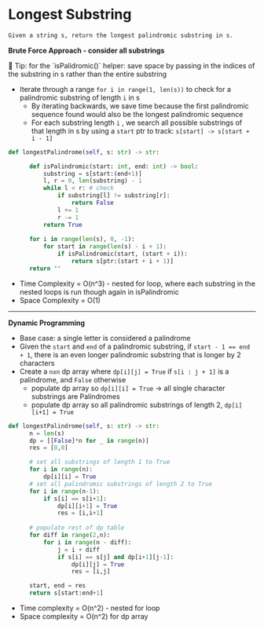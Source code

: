 # Longest Substring

```markdown
Given a string s, return the longest palindromic substring in s.
```

**********************************Brute Force Approach - consider all substrings**********************************

<aside>
🔧 Tip: for the `isPalidromic()` helper: save space by passing in the indices of the substring in s rather than the entire substring

</aside>

- Iterate through a range `for i in range(1, len(s))` to check for a palindromic substring of length `i` in s
    - By iterating backwards, we save time because the first palindromic sequence found would also be the longest palindromic sequence
    - For each substring length `i` , we search all possible substrings of that length in s by using a `start` ptr to track: `s[start] -> s[start + i - 1]`

```python
def longestPalindrome(self, s: str) -> str:

      def isPalindromic(start: int, end: int) -> bool:
          substring = s[start:(end+1)]
          l, r = 0, len(substring) - 1
          while l < r: # check
              if substring[l] != substring[r]:
                  return False
              l += 1
              r -= 1
          return True
        
      for i in range(len(s), 0, -1):
          for start in range(len(s) - i + 1):
              if isPalindromic(start, (start + i)):
                  return s[ptr:(start + i + 1)]
      return ""
```

- Time Complexity = O(n^3) - nested for loop, where each substring in the nested loops is run though again in isPalindromic
- Space Complexity = O(1)

---

**************Dynamic Programming**************

- Base case: a single letter is considered a palindrome
- Given the `start` and `end` of a palindromic substring, if `start - 1 == end + 1`, there is an even longer palindromic substring that is longer by 2 characters
- Create a `nxn` dp array where `dp[i][j] = True` if `s[i : j + 1]` is a palindrome, and `False` otherwise
    - populate dp array so `dp[i][i] = True` → all single character substrings are Palindromes
    - populate dp array so all palindromic substrings of length 2, `dp[i][i+1] = True`

```python
def longestPalindrome(self, s: str) -> str:
      n = len(s)
      dp = [[False]*n for _ in range(n)]
      res = [0,0]

      # set all substrings of length 1 to True
      for i in range(n):
          dp[i][i] = True
      # set all palindromic substrings of length 2 to True
      for i in range(n-1):
          if s[i] == s[i+1]:
              dp[i][i+1] = True
              res = [i,i+1]
      
      # populate rest of dp table
      for diff in range(2,n):
          for i in range(n - diff):
              j = i + diff
              if s[i] == s[j] and dp[i+1][j-1]:
                  dp[i][j] = True
                  res = [i,j]

      start, end = res
      return s[start:end+1]
```

- Time complexity = O(n^2) - nested for loop
- Space complexity = O(n^2) for dp array